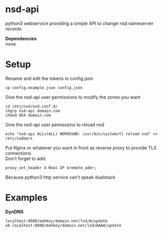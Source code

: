 # nsd-api
python3 webservice providing a simple API to change nsd nameserver records<br />

**Dependencies**<br />
none

# Setup<br />
Rename and edit the tokens in config.json
```
cp config.example.json config.json
```
Give the nsd-api user permissions to modify the zones you want<br />
```
cd /etc/nsd/nsd.conf.d/
chgrp nsd-api domain.com
chmod 664 domain.com
```
Give the nsd-api user pemissions to reload nsd<br />
```
echo "nsd-api ALL=(ALL) NOPASSWD: /usr/bin/systemctl reload nsd" >> /etc/sudoers
```
Put Nginx or whatever you want in front as reverse proxy to provide TLS connections<br />
Don't forget to add:<br />
```
proxy_set_header X-Real-IP $remote_addr;
```
Because python3 http service can't speak duelstack<br />

# Examples
**DynDNS**<br />
```
localhost:8080/mahkey/domain.net/lxd/A/update
v6.localhost:8080/mahkey/domain.net/lxd/AAAA/update
```
